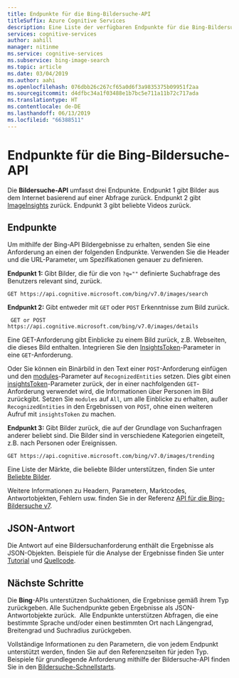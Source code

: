 ```yaml
---
title: Endpunkte für die Bing-Bildersuche-API
titleSuffix: Azure Cognitive Services
description: Eine Liste der verfügbaren Endpunkte für die Bing-Bildersuche-API.
services: cognitive-services
author: aahill
manager: nitinme
ms.service: cognitive-services
ms.subservice: bing-image-search
ms.topic: article
ms.date: 03/04/2019
ms.author: aahi
ms.openlocfilehash: 076dbb26c267cf65a0d6f3a9835375b09951f2aa
ms.sourcegitcommit: d4dfbc34a1f03488e1b7bc5e711a11b72c717ada
ms.translationtype: HT
ms.contentlocale: de-DE
ms.lasthandoff: 06/13/2019
ms.locfileid: "66388511"
---
```

# <a name="endpoints-for-the-bing-image-search-api"></a>Endpunkte für die Bing-Bildersuche-API

Die **Bildersuche-API**  umfasst drei Endpunkte.  Endpunkt 1 gibt Bilder aus dem Internet basierend auf einer Abfrage zurück. Endpunkt 2 gibt [ImageInsights](https://docs.microsoft.com/rest/api/cognitiveservices-bingsearch/bing-images-api-v7-reference#imageinsightsresponse) zurück.  Endpunkt 3 gibt beliebte Videos zurück.

## <a name="endpoints"></a>Endpunkte

Um mithilfe der Bing-API Bildergebnisse zu erhalten, senden Sie eine Anforderung an einen der folgenden Endpunkte. Verwenden Sie die Header und die URL-Parameter, um Spezifikationen genauer zu definieren.

**Endpunkt 1:** Gibt Bilder, die für die von `?q=""` definierte Suchabfrage des Benutzers relevant sind, zurück.
```
GET https://api.cognitive.microsoft.com/bing/v7.0/images/search
```

**Endpunkt 2:** Gibt entweder mit `GET` oder `POST` Erkenntnisse zum Bild zurück.
```
 GET or POST https://api.cognitive.microsoft.com/bing/v7.0/images/details
```
Eine GET-Anforderung gibt Einblicke zu einem Bild zurück, z.B. Webseiten, die dieses Bild enthalten. Integrieren Sie den [InsightsToken](https://docs.microsoft.com/rest/api/cognitiveservices-bingsearch/bing-images-api-v7-reference#insightstoken)-Parameter in eine `GET`-Anforderung.

Oder Sie können ein Binärbild in den Text einer `POST`-Anforderung einfügen und den [modules](https://docs.microsoft.com/rest/api/cognitiveservices-bingsearch/bing-images-api-v7-reference#modulesrequested)-Parameter auf `RecognizedEntities` setzen. Dies gibt einen [insightsToken](https://docs.microsoft.com/rest/api/cognitiveservices-bingsearch/bing-images-api-v5-reference#insightstoken)-Parameter zurück, der in einer nachfolgenden `GET`-Anforderung verwendet wird, die Informationen über Personen im Bild zurückgibt.  Setzen Sie `modules` auf `All`, um alle Einblicke zu erhalten, außer `RecognizedEntities` in den Ergebnissen von `POST`, ohne einen weiteren Aufruf mit `insightsToken` zu machen.


**Endpunkt 3:** Gibt Bilder zurück, die auf der Grundlage von Suchanfragen anderer beliebt sind. Die Bilder sind in verschiedene Kategorien eingeteilt, z.B. nach Personen oder Ereignissen.
```
GET https://api.cognitive.microsoft.com/bing/v7.0/images/trending
```

Eine Liste der Märkte, die beliebte Bilder unterstützen, finden Sie unter [Beliebte Bilder](https://docs.microsoft.com/azure/cognitive-services/bing-image-search/trending-images).

Weitere Informationen zu Headern, Parametern, Marktcodes, Antwortobjekten, Fehlern usw. finden Sie in der Referenz [API für die Bing-Bildersuche v7](https://docs.microsoft.com/rest/api/cognitiveservices-bingsearch/bing-images-api-v7-reference).
## <a name="response-json"></a>JSON-Antwort
Die Antwort auf eine Bildersuchanforderung enthält die Ergebnisse als JSON-Objekten. Beispiele für die Analyse der Ergebnisse finden Sie unter [Tutorial](https://docs.microsoft.com/azure/cognitive-services/bing-image-search/tutorial-bing-image-search-single-page-app) und [Quellcode](https://docs.microsoft.com/azure/cognitive-services/bing-image-search/tutorial-bing-image-search-single-page-app-source).

## <a name="next-steps"></a>Nächste Schritte
Die **Bing**-APIs unterstützen Suchaktionen, die Ergebnisse gemäß ihrem Typ zurückgeben. Alle Suchendpunkte geben Ergebnisse als JSON-Antwortobjekte zurück.  Alle Endpunkte unterstützen Abfragen, die eine bestimmte Sprache und/oder einen bestimmten Ort nach Längengrad, Breitengrad und Suchradius zurückgeben.

Vollständige Informationen zu den Parametern, die von jedem Endpunkt unterstützt werden, finden Sie auf den Referenzseiten für jeden Typ.
Beispiele für grundlegende Anforderung mithilfe der Bildersuche-API finden Sie in den [Bildersuche-Schnellstarts](https://docs.microsoft.com/azure/cognitive-services/bing-image-search/search-the-web).
